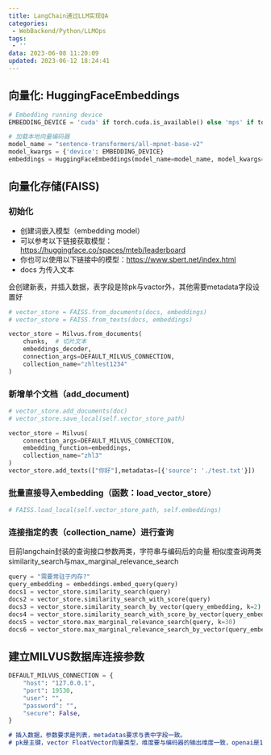 ```yaml
---
title: LangChain通过LLM实现QA
categories:
 - WebBackend/Python/LLMOps
tags:
 - ''
data: 2023-06-08 11:20:09
updated: 2023-06-12 18:24:41
---
```


## 向量化: HuggingFaceEmbeddings

```python
# Embedding running device
EMBEDDING_DEVICE = 'cuda' if torch.cuda.is_available() else 'mps' if torch.backends.mps.is_available() else 'cpu'

# 加载本地向量编码器  
model_name = "sentence-transformers/all-mpnet-base-v2"  
model_kwargs = {'device': EMBEDDING_DEVICE}  
embeddings = HuggingFaceEmbeddings(model_name=model_name, model_kwargs=model_kwargs)
```


## 向量化存储(FAISS)

### 初始化

* 创建词嵌入模型（embedding model）  
* 可以参考以下链接获取模型：https://huggingface.co/spaces/mteb/leaderboard
* 你也可以使用以下链接中的模型：https://www.sbert.net/index.html 
* docs 为传入文本

会创建新表，并插入数据，表字段是除pk与vactor外，其他需要metadata字段设置好
```python
# vector_store = FAISS.from_documents(docs, embeddings)
# vector_store = FAISS.from_texts(docs, embeddings)

vector_store = Milvus.from_documents(  
	chunks,  # 切片文本
	embeddings_decoder,  
	connection_args=DEFAULT_MILVUS_CONNECTION,  
	collection_name="zhltest1234"  
)
```

### 新增单个文档（add_document)

```python
# vector_store.add_documents(doc)
# vector_store.save_local(self.vector_store_path)

vector_store = Milvus(  
	connection_args=DEFAULT_MILVUS_CONNECTION,  
	embedding_function=embeddings,  
	collection_name="zhl3"
)
vector_store.add_texts(["你好"],metadatas=[{'source': './test.txt'}])
```

### 批量直接导入embedding（函数：load_vector_store）

```python
# FAISS.load_local(self.vector_store_path, self.embeddings)
```

### 连接指定的表（collection_name）进行查询

目前langchain封装的查询接口参数两类，字符串与编码后的向量
相似度查询两类 similarity_search与max_marginal_relevance_search

```python
query = "需要常驻于内存?"  
query_embedding = embeddings.embed_query(query)  
docs1 = vector_store.similarity_search(query)  
docs2 = vector_store.similarity_search_with_score(query)  
docs3 = vector_store.similarity_search_by_vector(query_embedding, k=2)  
docs4 = vector_store.similarity_search_with_score_by_vector(query_embedding, k=2)  
docs5 = vector_store.max_marginal_relevance_search(query, k=30)  
docs6 = vector_store.max_marginal_relevance_search_by_vector(query_embedding, k=30)
```


## 建立MILVUS数据库连接参数

```python
DEFAULT_MILVUS_CONNECTION = {  
	"host": "127.0.0.1",  
	"port": 19530,  
	"user": "",  
	"password": "",  
	"secure": False,  
}
```






```md
# 插入数据，参数要求是列表，metadatas要求与表中字段一致。  
# pk是主键，vector FloatVector向量类型，维度要与编码器的输出维度一致，openai是1500多，目前本地是768维
```